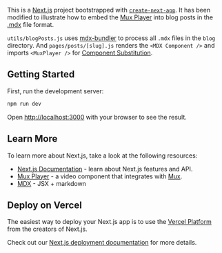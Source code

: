 This is a [Next.js](https://nextjs.org/) project bootstrapped with [`create-next-app`](https://github.com/vercel/next.js/tree/canary/packages/create-next-app). It has been modified to illustrate how to embed the [Mux Player](https://www.mux.com/player) into blog posts in the [.mdx](https://mdxjs.com) file format.

`utils/blogPosts.js` uses [mdx-bundler](https://github.com/kentcdodds/mdx-bundler) to process all `.mdx` files in the `blog` directory. And `pages/posts/[slug].js` renders the `<MDX Component />` and imports `<MuxPlayer />` for [Component Substitution](https://github.com/kentcdodds/mdx-bundler#component-substitution).

## Getting Started

First, run the development server:

```bash
npm run dev
```

Open [http://localhost:3000](http://localhost:3000) with your browser to see the result.

## Learn More

To learn more about Next.js, take a look at the following resources:

- [Next.js Documentation](https://nextjs.org/docs) - learn about Next.js features and API.
- [Mux Player](https://www.mux.com/player) - a video component that integrates with [Mux](https://www.mux.com).
- [MDX](https://mdxjs.com) - JSX + markdown

## Deploy on Vercel

The easiest way to deploy your Next.js app is to use the [Vercel Platform](https://vercel.com/new?utm_medium=default-template&filter=next.js&utm_source=create-next-app&utm_campaign=create-next-app-readme) from the creators of Next.js.

Check out our [Next.js deployment documentation](https://nextjs.org/docs/deployment) for more details.
